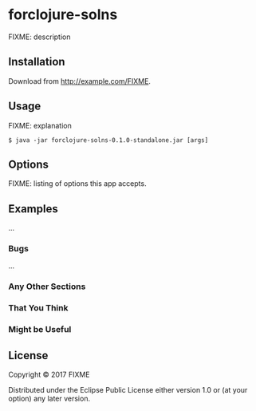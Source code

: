 # forclojure-solns

FIXME: description

## Installation

Download from http://example.com/FIXME.

## Usage

FIXME: explanation

    $ java -jar forclojure-solns-0.1.0-standalone.jar [args]

## Options

FIXME: listing of options this app accepts.

## Examples

...

### Bugs

...

### Any Other Sections
### That You Think
### Might be Useful

## License

Copyright © 2017 FIXME

Distributed under the Eclipse Public License either version 1.0 or (at
your option) any later version.
